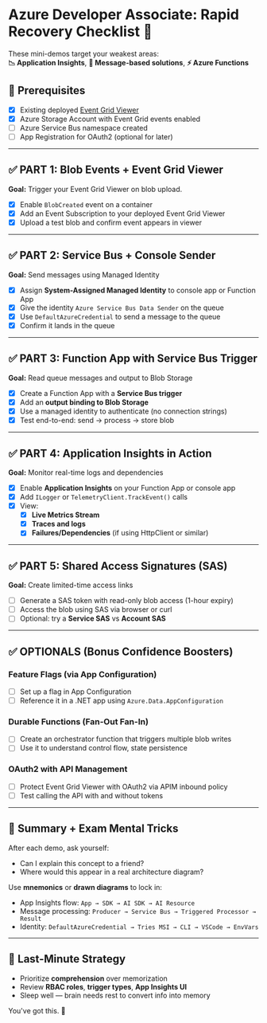 # Azure Developer Associate: Rapid Recovery Checklist 🚀

These mini-demos target your weakest areas:  
**📉 Application Insights**, **📨 Message-based solutions**, **⚡ Azure Functions**

## 🔧 Prerequisites
- [x] Existing deployed [Event Grid Viewer](https://github.com/zygisau/my-azure-event-grid-viewer)
- [x] Azure Storage Account with Event Grid events enabled
- [ ] Azure Service Bus namespace created
- [ ] App Registration for OAuth2 (optional for later)

---

## ✅ PART 1: Blob Events + Event Grid Viewer
**Goal:** Trigger your Event Grid Viewer on blob upload.

- [x] Enable `BlobCreated` event on a container
- [x] Add an Event Subscription to your deployed Event Grid Viewer
- [x] Upload a test blob and confirm event appears in viewer

---

## ✅ PART 2: Service Bus + Console Sender
**Goal:** Send messages using Managed Identity

- [x] Assign **System-Assigned Managed Identity** to console app or Function App
- [x] Give the identity `Azure Service Bus Data Sender` on the queue
- [x] Use `DefaultAzureCredential` to send a message to the queue
- [x] Confirm it lands in the queue

---

## ✅ PART 3: Function App with Service Bus Trigger
**Goal:** Read queue messages and output to Blob Storage

- [x] Create a Function App with a **Service Bus trigger**
- [x] Add an **output binding to Blob Storage**
- [x] Use a managed identity to authenticate (no connection strings)
- [x] Test end-to-end: send → process → store blob

---

## ✅ PART 4: Application Insights in Action
**Goal:** Monitor real-time logs and dependencies

- [x] Enable **Application Insights** on your Function App or console app
- [x] Add `ILogger` or `TelemetryClient.TrackEvent()` calls
- [x] View:
  - [x] **Live Metrics Stream**
  - [x] **Traces and logs**
  - [x] **Failures/Dependencies** (if using HttpClient or similar)

---

## ✅ PART 5: Shared Access Signatures (SAS)
**Goal:** Create limited-time access links

- [ ] Generate a SAS token with read-only blob access (1-hour expiry)
- [ ] Access the blob using SAS via browser or curl
- [ ] Optional: try a **Service SAS** vs **Account SAS**

---

## ✅ OPTIONALS (Bonus Confidence Boosters)
### Feature Flags (via App Configuration)
- [ ] Set up a flag in App Configuration
- [ ] Reference it in a .NET app using `Azure.Data.AppConfiguration`

### Durable Functions (Fan-Out Fan-In)
- [ ] Create an orchestrator function that triggers multiple blob writes
- [ ] Use it to understand control flow, state persistence

### OAuth2 with API Management
- [ ] Protect Event Grid Viewer with OAuth2 via APIM inbound policy
- [ ] Test calling the API with and without tokens

---

## 📌 Summary + Exam Mental Tricks
After each demo, ask yourself:
- Can I explain this concept to a friend?
- Where would this appear in a real architecture diagram?

Use **mnemonics** or **drawn diagrams** to lock in:
- App Insights flow: `App → SDK → AI SDK → AI Resource`
- Message processing: `Producer → Service Bus → Triggered Processor → Result`
- Identity: `DefaultAzureCredential → Tries MSI → CLI → VSCode → EnvVars`

---

## 🧠 Last-Minute Strategy
- Prioritize **comprehension** over memorization
- Review **RBAC roles**, **trigger types**, **App Insights UI**
- Sleep well — brain needs rest to convert info into memory

You've got this. 💪
